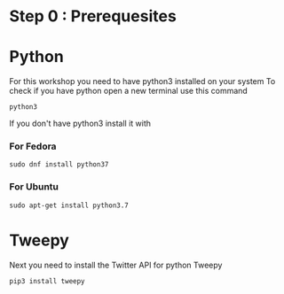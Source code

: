 # Step 0 : Prerequesites

# Python
For this workshop you need to have python3 installed on your system
To check if you have python open a new terminal use this command
```terminal
python3
```
If you don't have python3 install it with

### For Fedora
```terminal
sudo dnf install python37
```
### For Ubuntu
```terminal
sudo apt-get install python3.7
```

# Tweepy
Next you need to install the Twitter API for python Tweepy

```terminal
pip3 install tweepy
```
